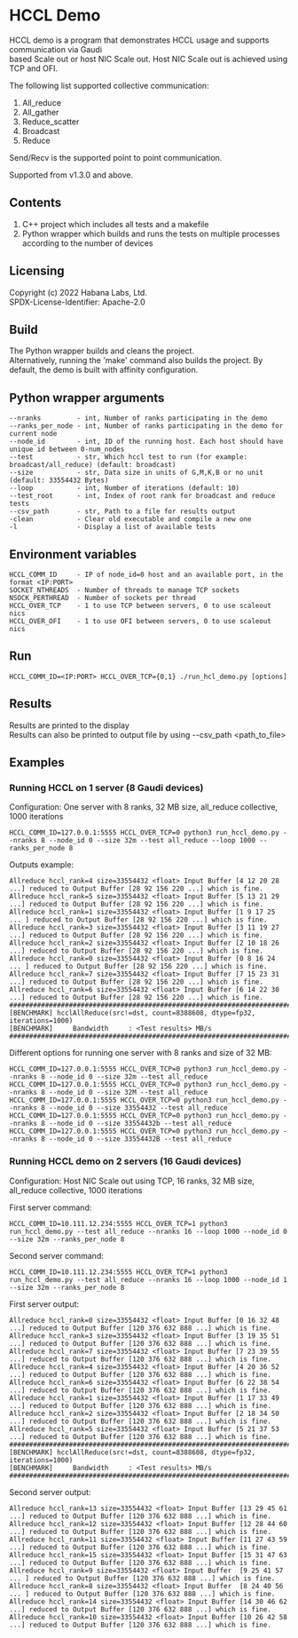 # HCCL Demo
HCCL demo is a program that demonstrates HCCL usage and supports communication via Gaudi<br />
based Scale out or host NIC Scale out. Host NIC Scale out is achieved using TCP and OFI.<br />

The following list supported collective communication:
1. All_reduce
2. All_gather
3. Reduce_scatter
4. Broadcast
5. Reduce

Send/Recv is the supported point to point communication.

Supported from v1.3.0 and above.

## Contents
1. C++ project which includes all tests and a makefile
2. Python wrapper which builds and runs the tests on multiple processes according to the number of devices

## Licensing
Copyright (c) 2022 Habana Labs, Ltd.<br />
SPDX-License-Identifier: Apache-2.0

## Build
The Python wrapper builds and cleans the project.<br />
Alternatively, running the 'make' command also builds the project.
By default, the demo is built with affinity configuration.

## Python wrapper arguments
    --nranks         - int, Number of ranks participating in the demo
    --ranks_per_node - int, Number of ranks participating in the demo for current node
    --node_id        - int, ID of the running host. Each host should have unique id between 0-num_nodes
    --test           - str, Which hccl test to run (for example: broadcast/all_reduce) (default: broadcast)
    --size           - str, Data size in units of G,M,K,B or no unit (default: 33554432 Bytes)
    --loop           - int, Number of iterations (default: 10)
    --test_root      - int, Index of root rank for broadcast and reduce tests
    --csv_path       - str, Path to a file for results output
    -clean           - Clear old executable and compile a new one
    -l               - Display a list of available tests

## Environment variables
    HCCL_COMM_ID     - IP of node_id=0 host and an available port, in the format <IP:PORT>
    SOCKET_NTHREADS  - Number of threads to manage TCP sockets
    NSOCK_PERTHREAD  - Number of sockets per thread
    HCCL_OVER_TCP    - 1 to use TCP between servers, 0 to use scaleout nics
    HCCL_OVER_OFI    - 1 to use OFI between servers, 0 to use scaleout nics

## Run
    HCCL_COMM_ID=<IP:PORT> HCCL_OVER_TCP={0,1} ./run_hcl_demo.py [options]

## Results
Results are printed to the display<br />
Results can also be printed to output file by using --csv_path <path_to_file>

## Examples
### Running HCCL on 1 server (8 Gaudi devices)

Configuration: One server with 8 ranks, 32 MB size, all_reduce collective, 1000 iterations

    HCCL_COMM_ID=127.0.0.1:5555 HCCL_OVER_TCP=0 python3 run_hccl_demo.py --nranks 8 --node_id 0 --size 32m --test all_reduce --loop 1000 --ranks_per_node 8

Outputs example:

    Allreduce hccl_rank=4 size=33554432 <float> Input Buffer [4 12 20 28 ...] reduced to Output Buffer [28 92 156 220 ...] which is fine.
    Allreduce hccl_rank=5 size=33554432 <float> Input Buffer [5 13 21 29 ...] reduced to Output Buffer [28 92 156 220 ...] which is fine.
    Allreduce hccl_rank=1 size=33554432 <float> Input Buffer [1 9 17 25 ... ] reduced to Output Buffer [28 92 156 220 ...] which is fine.
    Allreduce hccl_rank=3 size=33554432 <float> Input Buffer [3 11 19 27 ...] reduced to Output Buffer [28 92 156 220 ...] which is fine.
    Allreduce hccl_rank=2 size=33554432 <float> Input Buffer [2 10 18 26 ...] reduced to Output Buffer [28 92 156 220 ...] which is fine.
    Allreduce hccl_rank=0 size=33554432 <float> Input Buffer [0 8 16 24 ... ] reduced to Output Buffer [28 92 156 220 ...] which is fine.
    Allreduce hccl_rank=7 size=33554432 <float> Input Buffer [7 15 23 31 ...] reduced to Output Buffer [28 92 156 220 ...] which is fine.
    Allreduce hccl_rank=6 size=33554432 <float> Input Buffer [6 14 22 30 ...] reduced to Output Buffer [28 92 156 220 ...] which is fine.
    ###############################################################################
    [BENCHMARK] hcclAllReduce(src!=dst, count=8388608, dtype=fp32, iterations=1000)
    [BENCHMARK]     Bandwidth     : <Test results> MB/s
    ###############################################################################

Different options for running one server with 8 ranks and size of 32 MB:

    HCCL_COMM_ID=127.0.0.1:5555 HCCL_OVER_TCP=0 python3 run_hccl_demo.py --nranks 8 --node_id 0 --size 32m --test all_reduce
    HCCL_COMM_ID=127.0.0.1:5555 HCCL_OVER_TCP=0 python3 run_hccl_demo.py --nranks 8 --node_id 0 --size 32M --test all_reduce
    HCCL_COMM_ID=127.0.0.1:5555 HCCL_OVER_TCP=0 python3 run_hccl_demo.py --nranks 8 --node_id 0 --size 33554432 --test all_reduce
    HCCL_COMM_ID=127.0.0.1:5555 HCCL_OVER_TCP=0 python3 run_hccl_demo.py --nranks 8 --node_id 0 --size 33554432b --test all_reduce
    HCCL_COMM_ID=127.0.0.1:5555 HCCL_OVER_TCP=0 python3 run_hccl_demo.py --nranks 8 --node_id 0 --size 33554432B --test all_reduce
### Running HCCL demo on 2 servers (16 Gaudi devices)

Configuration: Host NIC Scale out using TCP, 16 ranks, 32 MB size, all_reduce collective, 1000 iterations

First server command:

    HCCL_COMM_ID=10.111.12.234:5555 HCCL_OVER_TCP=1 python3 run_hccl_demo.py --test all_reduce --nranks 16 --loop 1000 --node_id 0 --size 32m --ranks_per_node 8

Second server command:

    HCCL_COMM_ID=10.111.12.234:5555 HCCL_OVER_TCP=1 python3 run_hccl_demo.py --test all_reduce --nranks 16 --loop 1000 --node_id 1 --size 32m --ranks_per_node 8

First server output:

    Allreduce hccl_rank=0 size=33554432 <float> Input Buffer [0 16 32 48 ...] reduced to Output Buffer [120 376 632 888 ...] which is fine.
    Allreduce hccl_rank=3 size=33554432 <float> Input Buffer [3 19 35 51 ...] reduced to Output Buffer [120 376 632 888 ...] which is fine.
    Allreduce hccl_rank=7 size=33554432 <float> Input Buffer [7 23 39 55 ...] reduced to Output Buffer [120 376 632 888 ...] which is fine.
    Allreduce hccl_rank=4 size=33554432 <float> Input Buffer [4 20 36 52 ...] reduced to Output Buffer [120 376 632 888 ...] which is fine.
    Allreduce hccl_rank=6 size=33554432 <float> Input Buffer [6 22 38 54 ...] reduced to Output Buffer [120 376 632 888 ...] which is fine.
    Allreduce hccl_rank=1 size=33554432 <float> Input Buffer [1 17 33 49 ...] reduced to Output Buffer [120 376 632 888 ...] which is fine.
    Allreduce hccl_rank=2 size=33554432 <float> Input Buffer [2 18 34 50 ...] reduced to Output Buffer [120 376 632 888 ...] which is fine.
    Allreduce hccl_rank=5 size=33554432 <float> Input Buffer [5 21 37 53 ...] reduced to Output Buffer [120 376 632 888 ...] which is fine.
    ###############################################################################
    [BENCHMARK] hcclAllReduce(src!=dst, count=8388608, dtype=fp32, iterations=1000)
    [BENCHMARK]     Bandwidth     : <Test results> MB/s
    ###############################################################################

Second server output:

    Allreduce hccl_rank=13 size=33554432 <float> Input Buffer [13 29 45 61 ...] reduced to Output Buffer [120 376 632 888 ...] which is fine.
    Allreduce hccl_rank=12 size=33554432 <float> Input Buffer [12 28 44 60 ...] reduced to Output Buffer [120 376 632 888 ...] which is fine.
    Allreduce hccl_rank=11 size=33554432 <float> Input Buffer [11 27 43 59 ...] reduced to Output Buffer [120 376 632 888 ...] which is fine.
    Allreduce hccl_rank=15 size=33554432 <float> Input Buffer [15 31 47 63 ...] reduced to Output Buffer [120 376 632 888 ...] which is fine.
    Allreduce hccl_rank=9 size=33554432 <float> Input Buffer  [9 25 41 57 ... ] reduced to Output Buffer [120 376 632 888 ...] which is fine.
    Allreduce hccl_rank=8 size=33554432 <float> Input Buffer  [8 24 40 56 ... ] reduced to Output Buffer [120 376 632 888 ...] which is fine.
    Allreduce hccl_rank=14 size=33554432 <float> Input Buffer [14 30 46 62 ...] reduced to Output Buffer [120 376 632 888 ...] which is fine.
    Allreduce hccl_rank=10 size=33554432 <float> Input Buffer [10 26 42 58 ...] reduced to Output Buffer [120 376 632 888 ...] which is fine.
